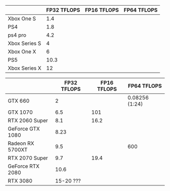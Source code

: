 | |FP32 TFLOPS|FP16 TFLOPS|FP64 TFLOPS|
|--|--|--|--|
|Xbox One S|1.4| | |
|PS4|1.8| | |
|ps4 pro|4.2| | |
|Xbox Series S|4| | |
|Xbox One X|6| | |
|PS5|10.3| | |
|Xbox Series X|12| | |

| |FP32 TFLOPS|FP16 TFLOPS|FP64 TFLOPS|
|--|--|--|--|
|GTX 660|2| |0.08256 (1:24)|
|GTX 1070|6.5|101| |
|RTX 2060 Super|8.1|16.2| |
|GeForce GTX 1080|8.23| | |
|Radeon RX 5700XT|9.5| |600|
|RTX 2070 Super|9.7|19.4| |
|GeForce RTX 2080|10.6| |
|RTX 3080|15-20 ???| | |
